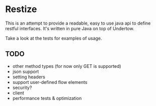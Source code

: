 # Restize
This is an attempt to provide a readable, easy to use 
java api to define restful interfaces.
It's written in pure Java on top of Undertow.

Take a look at the tests for examples of usage.

## TODO
- other method types (for now only GET is supported)
- json support
- setting headers
- support user-defined flow elements
- security?
- client
- performance tests & optimization 